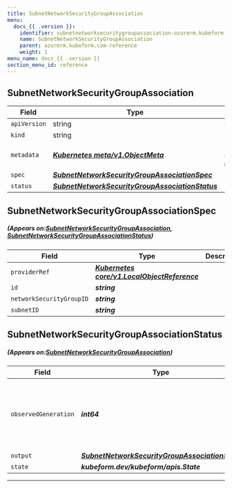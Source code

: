 ```yaml
---
title: SubnetNetworkSecurityGroupAssociation
menu:
  docs_{{ .version }}:
    identifier: subnetnetworksecuritygroupassociation-azurerm.kubeform.com
    name: SubnetNetworkSecurityGroupAssociation
    parent: azurerm.kubeform.com-reference
    weight: 1
menu_name: docs_{{ .version }}
section_menu_id: reference
---
```


## SubnetNetworkSecurityGroupAssociation
| Field | Type | Description |
| ------ | ----- | ----------- |
| `apiVersion` | string | `azurerm.kubeform.com/v1alpha1` |
|    `kind` | string | `SubnetNetworkSecurityGroupAssociation` |
| `metadata` | ***[Kubernetes meta/v1.ObjectMeta](https://kubernetes.io/docs/reference/generated/kubernetes-api/v1.13/#objectmeta-v1-meta)***|Refer to the Kubernetes API documentation for the fields of the `metadata` field.|
| `spec` | ***[SubnetNetworkSecurityGroupAssociationSpec](#SubnetNetworkSecurityGroupAssociationSpec)***||
| `status` | ***[SubnetNetworkSecurityGroupAssociationStatus](#SubnetNetworkSecurityGroupAssociationStatus)***||
## SubnetNetworkSecurityGroupAssociationSpec
##### (Appears on:[SubnetNetworkSecurityGroupAssociation](#SubnetNetworkSecurityGroupAssociation), [SubnetNetworkSecurityGroupAssociationStatus](#SubnetNetworkSecurityGroupAssociationStatus))
| Field | Type | Description |
| ------ | ----- | ----------- |
| `providerRef` | ***[Kubernetes core/v1.LocalObjectReference](https://kubernetes.io/docs/reference/generated/kubernetes-api/v1.13/#localobjectreference-v1-core)***||
| `id` | ***string***||
| `networkSecurityGroupID` | ***string***||
| `subnetID` | ***string***||
## SubnetNetworkSecurityGroupAssociationStatus
##### (Appears on:[SubnetNetworkSecurityGroupAssociation](#SubnetNetworkSecurityGroupAssociation))
| Field | Type | Description |
| ------ | ----- | ----------- |
| `observedGeneration` | ***int64***| ***(Optional)*** Resource generation, which is updated on mutation by the API Server.|
| `output` | ***[SubnetNetworkSecurityGroupAssociationSpec](#SubnetNetworkSecurityGroupAssociationSpec)***| ***(Optional)*** |
| `state` | ***kubeform.dev/kubeform/apis.State***| ***(Optional)*** |
---
